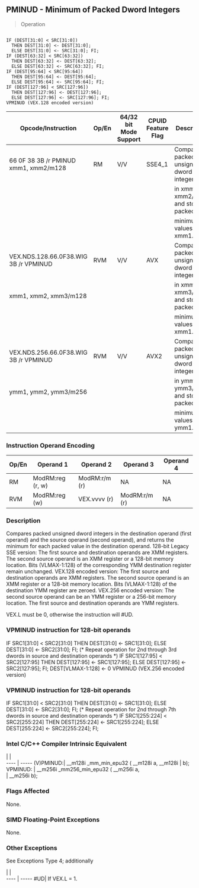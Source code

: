 ## PMINUD  -  Minimum of Packed Dword Integers

> Operation
``` slim

IF (DEST[31:0] < SRC[31:0])
  THEN DEST[31:0] <- DEST[31:0];
  ELSE DEST[31:0] <- SRC[31:0]; FI;
IF (DEST[63:32] < SRC[63:32])
  THEN DEST[63:32] <- DEST[63:32];
  ELSE DEST[63:32] <- SRC[63:32]; FI;
IF (DEST[95:64] < SRC[95:64])
  THEN DEST[95:64] <- DEST[95:64];
  ELSE DEST[95:64] <- SRC[95:64]; FI;
IF (DEST[127:96] < SRC[127:96])
  THEN DEST[127:96] <- DEST[127:96];
  ELSE DEST[127:96] <- SRC[127:96]; FI;
VPMINUD (VEX.128 encoded version)
```

 Opcode/Instruction                   | Op/En| 64/32 bit Mode Support| CPUID Feature Flag| Description                           
 ---  | --- | --- | --- | ---
 66 0F 38 3B /r PMINUD xmm1, xmm2/m128| RM   | V/V                   | SSE4_1            | Compare packed unsigned dword integers
                                      |      |                       |                   | in xmm1 and xmm2/m128 and store packed
                                      |      |                       |                   | minimum values in xmm1.               
 VEX.NDS.128.66.0F38.WIG 3B /r VPMINUD| RVM  | V/V                   | AVX               | Compare packed unsigned dword integers
 xmm1, xmm2, xmm3/m128                |      |                       |                   | in xmm2 and xmm3/m128 and store packed
                                      |      |                       |                   | minimum values in xmm1.               
 VEX.NDS.256.66.0F38.WIG 3B /r VPMINUD| RVM  | V/V                   | AVX2              | Compare packed unsigned dword integers
 ymm1, ymm2, ymm3/m256                |      |                       |                   | in ymm2 and ymm3/m256 and store packed
                                      |      |                       |                   | minimum values in ymm1.               

### Instruction Operand Encoding
 Op/En| Operand 1       | Operand 2    | Operand 3    | Operand 4
 ---  | --- | --- | --- | ---
 RM   | ModRM:reg (r, w)| ModRM:r/m (r)| NA           | NA       
 RVM  | ModRM:reg (w)   | VEX.vvvv (r) | ModRM:r/m (r)| NA       

### Description
Compares packed unsigned dword integers in the destination operand (first operand)
and the source operand (second operand), and returns the minimum for each packed
value in the destination operand. 128-bit Legacy SSE version: The first source
and destination operands are XMM registers. The second source operand is an
XMM register or a 128-bit memory location. Bits (VLMAX-1:128) of the corresponding
YMM destination register remain unchanged. VEX.128 encoded version: The first
source and destination operands are XMM registers. The second source operand
is an XMM register or a 128-bit memory location. Bits (VLMAX-1:128) of the destination
YMM register are zeroed. VEX.256 encoded version: The second source operand
can be an YMM register or a 256-bit memory location. The first source and destination
operands are YMM registers.

<aside class="notification">
VEX.L must be 0, otherwise the instruction will #UD.
</aside>



### VPMINUD instruction for 128-bit operands
  IF SRC1[31:0] < SRC2[31:0] THEN
     DEST[31:0] <- SRC1[31:0];
  ELSE
     DEST[31:0] <- SRC2[31:0]; FI;
  (\* Repeat operation for 2nd through 3rd dwords in source and destination operands \*)
  IF SRC1[127:95] < SRC2[127:95] THEN
     DEST[127:95] <- SRC1[127:95];
  ELSE
     DEST[127:95] <- SRC2[127:95]; FI;
DEST[VLMAX-1:128] <- 0
VPMINUD (VEX.256 encoded version)
### VPMINUD instruction for 128-bit operands
  IF SRC1[31:0] < SRC2[31:0] THEN
     DEST[31:0] <- SRC1[31:0];
  ELSE
     DEST[31:0] <- SRC2[31:0]; FI;
  (\* Repeat operation for 2nd through 7th dwords in source and destination operands \*)
  IF SRC1[255:224] < SRC2[255:224] THEN
     DEST[255:224] <- SRC1[255:224];
  ELSE
     DEST[255:224] <- SRC2[255:224]; FI;

### Intel C/C++ Compiler Intrinsic Equivalent
   | |  
---- | -----
 (V)PMINUD:| __m128i _mm_min_epu32 ( __m128i a, __m128i
           | b);                                       
 VPMINUD:  | __m256i _mm256_min_epu32 ( __m256i a,     
           | __m256i b);                               

### Flags Affected
None.


### SIMD Floating-Point Exceptions
None.


### Other Exceptions
See Exceptions Type 4; additionally

   | |  
---- | -----
 #UD| If VEX.L = 1.
